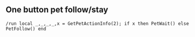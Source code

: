 ## One button pet follow/stay
```
/run local _,_,_,_,x = GetPetActionInfo(2); if x then PetWait() else PetFollow() end
```